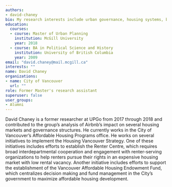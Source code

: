 ```yaml
---
authors:
- david-chaney
bio: My research interests include urban governance, housing systems, big data analysis, and the impacts of and responses to automation in the economy.
education:
  courses:
  - course: Master of Urban Planning
    institution: McGill University
    year: 2018
  - course: BA in Political Science and History
    institution: University of British Columbia
    year: 2009
email: "david.chaney@mail.mcgill.ca"
interests: ""
name: David Chaney
organizations:
- name: City of Vancouver
  url: ""
role: Former Master's research assistant
superuser: false
user_groups:
- Alumni
---
```


David Chaney is a former researcher at UPGo from 2017 through 2018 and contributed to the group’s analysis of Airbnb’s impact on several housing markets and governance structures. He currently works in the City of Vancouver’s Affordable Housing Programs office. He works on several initiatives to implement the Housing Vancouver Strategy. One of these initiatives includes efforts to establish the Renter Centre, which requires broad interdepartmental cooperation and engagement with renter-serving organizations to help renters pursue their rights in an expensive housing market with low rental vacancy. Another initiative includes efforts to support the establishment of the Vancouver Affordable Housing Endowment Fund, which centralizes decision making and fund management in the City’s government to maximize affordable housing development.